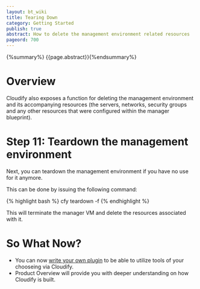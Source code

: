 ```yaml
---
layout: bt_wiki
title: Tearing Down
category: Getting Started
publish: true
abstract: How to delete the management environment related resources
pageord: 700
---
```

{%summary%} {{page.abstract}}{%endsummary%}


# Overview

Cloudify also exposes a function for deleting the management environment and its accompanying resources (the servers, networks, security groups and any other resources that were configured within the manager blueprint).


# Step 11: Teardown the management environment

Next, you can teardown the management environment if you have no use for it anymore.

This can be done by issuing the following command:

{% highlight bash %}
cfy teardown -f
{% endhighlight %}

This will terminate the manager VM and delete the resources associated with it.

# So What Now?

* You can now [write your own plugin](guide-plugin-creation.html) to be able to utilize tools of your chooseing via Cloudify.
* Product Overview will provide you with deeper understanding on how Cloudify is built.
